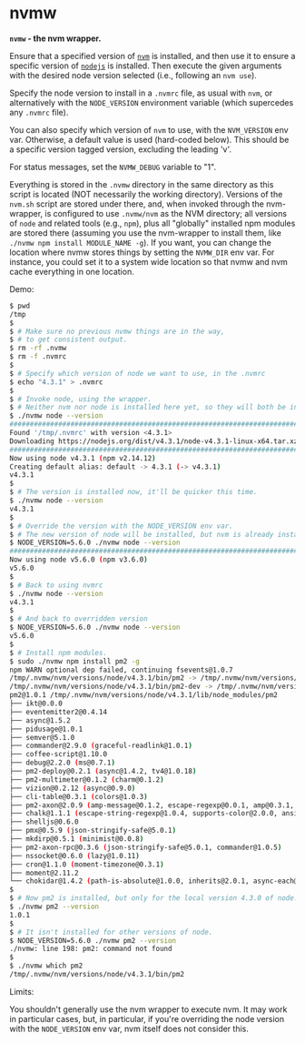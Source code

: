 # nvmw

**`nvmw` - the nvm wrapper.**

Ensure that a specified version of [`nvm`](https://github.com/creationix/nvm)
is installed, and then use it to
ensure a specific version of [`nodejs`](https://nodejs.org/) is installed.
Then execute the given
arguments with the desired node version selected (i.e., following an `nvm
use`).

Specify the node version to install in a `.nvmrc` file, as usual with `nvm`, or
alternatively with the `NODE_VERSION` environment variable (which supercedes
any `.nvmrc` file).

You can also specify which version of `nvm` to use, with the `NVM_VERSION` env
var. Otherwise, a default value is used (hard-coded below). This should be a specific
version tagged version, excluding the leading 'v'.

For status messages, set the `NVMW_DEBUG` variable to "1".

Everything is stored in the `.nvmw` directory in the same directory as this
script is located (NOT necessarily the working directory). Versions of the
`nvm.sh` script are stored under there, and, when invoked through the nvm-wrapper,
is configured to use `.nvmw/nvm` as the NVM directory; all versions of
`node` and related tools (e.g., `npm`), plus all "globally" installed npm modules
are stored there (assuming you use the nvm-wrapper to install them, like
`./nvmw npm install MODULE_NAME -g`). If you want, you can change the location
where nvmw stores things by setting the `NVMW_DIR` env var. For instance, you
could set it to a system wide location so that nvmw and nvm cache everything
in one location.

Demo:

```bash
$ pwd
/tmp
$
$ # Make sure no previous nvmw things are in the way,
$ # to get consistent output.
$ rm -rf .nvmw
$ rm -f .nvmrc
$
$ # Specify which version of node we want to use, in the .nvmrc
$ echo "4.3.1" > .nvmrc
$
$ # Invoke node, using the wrapper.
$ # Neither nvm nor node is installed here yet, so they will both be installed first.
$ ./nvmw node --version
######################################################################## 100.0%
Found '/tmp/.nvmrc' with version <4.3.1>
Downloading https://nodejs.org/dist/v4.3.1/node-v4.3.1-linux-x64.tar.xz...
######################################################################## 100.0%
Now using node v4.3.1 (npm v2.14.12)
Creating default alias: default -> 4.3.1 (-> v4.3.1)
v4.3.1
$
$ # The version is installed now, it'll be quicker this time.
$ ./nvmw node --version
v4.3.1
$
$ # Override the version with the NODE_VERSION env var.
$ # The new version of node will be installed, but nvm is already installed.
$ NODE_VERSION=5.6.0 ./nvmw node --version
######################################################################## 100.0%
Now using node v5.6.0 (npm v3.6.0)
v5.6.0
$
$ # Back to using nvmrc
$ ./nvmw node --version
v4.3.1
$
$ # And back to overridden version
$ NODE_VERSION=5.6.0 ./nvmw node --version
v5.6.0
$
$ # Install npm modules.
$ sudo ./nvmw npm install pm2 -g
npm WARN optional dep failed, continuing fsevents@1.0.7
/tmp/.nvmw/nvm/versions/node/v4.3.1/bin/pm2 -> /tmp/.nvmw/nvm/versions/node/v4.3.1/lib/node_modules/pm2/bin/pm2
/tmp/.nvmw/nvm/versions/node/v4.3.1/bin/pm2-dev -> /tmp/.nvmw/nvm/versions/node/v4.3.1/lib/node_modules/pm2/bin/pm2-dev
pm2@1.0.1 /tmp/.nvmw/nvm/versions/node/v4.3.1/lib/node_modules/pm2
├── ikt@0.0.0
├── eventemitter2@0.4.14
├── async@1.5.2
├── pidusage@1.0.1
├── semver@5.1.0
├── commander@2.9.0 (graceful-readlink@1.0.1)
├── coffee-script@1.10.0
├── debug@2.2.0 (ms@0.7.1)
├── pm2-deploy@0.2.1 (async@1.4.2, tv4@1.0.18)
├── pm2-multimeter@0.1.2 (charm@0.1.2)
├── vizion@0.2.12 (async@0.9.0)
├── cli-table@0.3.1 (colors@1.0.3)
├── pm2-axon@2.0.9 (amp-message@0.1.2, escape-regexp@0.0.1, amp@0.3.1, configurable@0.0.1)
├── chalk@1.1.1 (escape-string-regexp@1.0.4, supports-color@2.0.0, ansi-styles@2.1.0, strip-ansi@3.0.0, has-ansi@2.0.0)
├── shelljs@0.6.0
├── pmx@0.5.9 (json-stringify-safe@5.0.1)
├── mkdirp@0.5.1 (minimist@0.0.8)
├── pm2-axon-rpc@0.3.6 (json-stringify-safe@5.0.1, commander@1.0.5)
├── nssocket@0.6.0 (lazy@1.0.11)
├── cron@1.1.0 (moment-timezone@0.3.1)
├── moment@2.11.2
└── chokidar@1.4.2 (path-is-absolute@1.0.0, inherits@2.0.1, async-each@0.1.6, glob-parent@2.0.0, is-binary-path@1.0.1, is-glob@2.0.1, readdirp@2.0.0, anymatch@1.3.0)
$
$ # Now pm2 is installed, but only for the local version 4.3.0 of node.
$ ./nvmw pm2 --version
1.0.1
$
$ # It isn't installed for other versions of node.
$ NODE_VERSION=5.6.0 ./nvmw pm2 --version
./nvmw: line 198: pm2: command not found
$
$ ./nvmw which pm2
/tmp/.nvmw/nvm/versions/node/v4.3.1/bin/pm2
```

Limits:

You shouldn't generally use the nvm wrapper to execute nvm. It may work in
particular cases, but, in particular, if you're overriding the node version
with the `NODE_VERSION` env var, nvm itself does not consider this.

